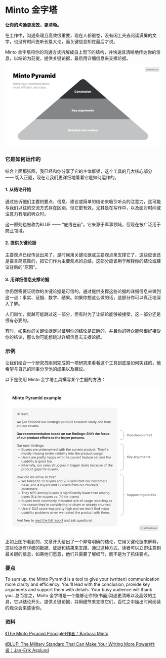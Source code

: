 # Minto 金字塔

**让你的沟通更高效、更清晰。**

在工作中，沟通条理且高效很重要，现在人都很卷，没有闲工夫去阅读满屏的文字，也没有时间去听长篇大论，而关键信息却在最后才说。

Minto 金字塔将你的沟通方式拆解成自上而下的结构，并快速且清晰地传达你的信息，以结论为前提，提供关键论据，最后用详细信息来支撑论据。

![Minto Pyramid communication framework: Conclusion > Key arguments > Detailed information](./images/minto-pyramid_1.png)

### 它是如何运作的

结合上面那张图，我已经和你分享了它的主体框架，这个工具的几大核心部分 —— 切入正题，现在让我们更详细地看看它是如何运作的。

#### 1\. 从结论开始

通过告诉他们主要的要点、信息、建议或简单的结论来吸引听众的注意力，这可能与我们以往的交流方式存在区别，但它更有效，尤其是在写作中，以及面对时间或注意力有限的听众时。

这一原则也被称为BLUF —— “底线在前”。它来源于军事领域，但现在被广泛用于商业领域。

#### 2\. 提供关键论据

主要观点已经传达出来了，是时候用关键论据或主要观点来支撑它了，这些应该还是要言简意赅的，把它们作为主要观点的总结，这部分应该用于解释你的结论或建议背后的“原因”。

#### 3\. 用详细信息支撑论据

你仍然需要证明你的关键论据是可信的，通过提供支撑这些论据的详细信息来做到这一点：事实、证据、数字、结果。如果你想这么做的话，这部分你可以真正地深入了解。

人们越忙，就越可能跳过这一部分，但有时为了让结论能够被接受，这一部分还是很有必要的。

有时，如果你的关键论据足以证明你的结论是正确的，并且你的听众能够很好接受你的结论，那么你可能想跳过详细信息去支撑论据。

### 示例

让我们结合一个研究员刚刚完成的一项研究来看看这个工具到底是如何实践的，他希望与自己的同事分享他的成果以及建议。

以下是使用 Minto 金字塔工具撰写某个主题的方法：

![使用Minto金字塔写主题的例子--先写结论，然后是关键论据和支撑性细节。](./images/minto-pyramid_2.png)

正如上图所看到的，文章开头给出了一个非常明确的结论，它用关键论据来解释，这些论据有详细的数据、证据和结果来支撑。通过这种方式，读者可以立即注意到最关键的信息，如果他们愿意，他们只需要了解细节，而不是为了抓住要点。

### 要点

To sum up, the Minto Pyramid is a tool to give your (written) communication more clarity and efficiency. You'll lead with the conclusion, provide key arguments and support them with details. Your busy audience will thank you.
总而言之，Minto 金字塔是一个能够让你的(书面)沟通更清晰以及高效的工具，它以结论开头，提供关键论据，并用细节来支撑它们，百忙之中抽出时间阅读的观众会来感谢你。

### 资料

[《The Minto Pyramid Principle》作者：Barbara Minto](https://www.goodreads.com/book/show/33206.The_Minto_Pyramid_Principle)

[《BLUF: The Military Standard That Can Make Your Writing More Power》作者：Jan-Erik Asplund](https://www.animalz.co/blog/bottom-line-up-front/)